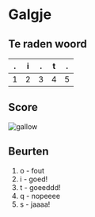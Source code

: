 # Galgje

## Te raden woord

|.|i|.|t|.|
|-|-|-|-|-|
|1|2|3|4|5|

## Score
![gallow](./images/3.png)

## Beurten
1. o - fout
2. i - goed!
3. t - goeeddd!
4. q - nopeeee
5. s - jaaaa!